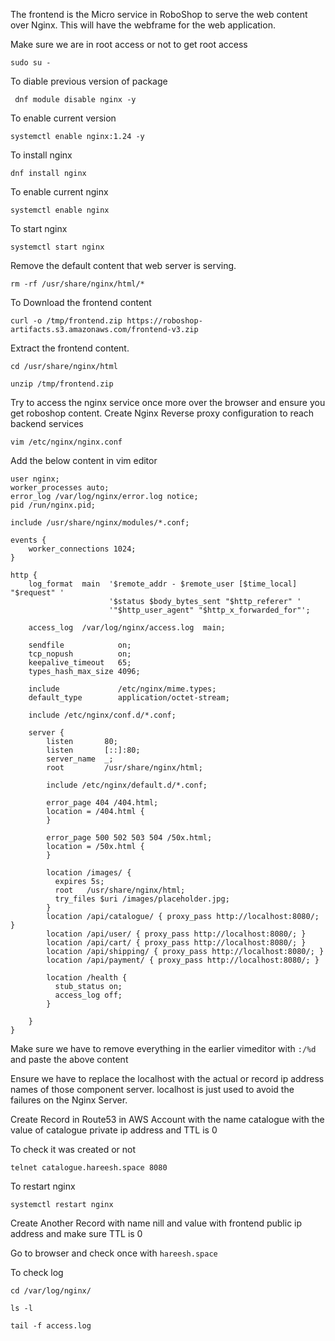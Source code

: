 The frontend is the Micro service in RoboShop to serve the web content over Nginx. This will have the webframe for the web application.

Make sure we are in root access or not to get root access
 ```
 sudo su -
 ```

To diable previous version of package
```
 dnf module disable nginx -y
 ```
 To enable current version
 ```
 systemctl enable nginx:1.24 -y
 ```

 To install nginx
 ```
 dnf install nginx
 ```
 
 To enable current nginx
```
systemctl enable nginx
```

 To start nginx
```
systemctl start nginx
```

Remove the default content that web server is serving.
```
rm -rf /usr/share/nginx/html/* 
```

To Download the frontend content
```
curl -o /tmp/frontend.zip https://roboshop-artifacts.s3.amazonaws.com/frontend-v3.zip
```

Extract the frontend content.
```
cd /usr/share/nginx/html
```
``` 
unzip /tmp/frontend.zip
```
Try to access the nginx service once more over the browser and ensure you get roboshop content.
Create Nginx Reverse proxy configuration to reach backend services
```
vim /etc/nginx/nginx.conf
```
Add the below content in vim editor
```
user nginx;
worker_processes auto;
error_log /var/log/nginx/error.log notice;
pid /run/nginx.pid;

include /usr/share/nginx/modules/*.conf;

events {
    worker_connections 1024;
}

http {
    log_format  main  '$remote_addr - $remote_user [$time_local] "$request" '
                      '$status $body_bytes_sent "$http_referer" '
                      '"$http_user_agent" "$http_x_forwarded_for"';

    access_log  /var/log/nginx/access.log  main;

    sendfile            on;
    tcp_nopush          on;
    keepalive_timeout   65;
    types_hash_max_size 4096;

    include             /etc/nginx/mime.types;
    default_type        application/octet-stream;

    include /etc/nginx/conf.d/*.conf;

    server {
        listen       80;
        listen       [::]:80;
        server_name  _;
        root         /usr/share/nginx/html;

        include /etc/nginx/default.d/*.conf;

        error_page 404 /404.html;
        location = /404.html {
        }

        error_page 500 502 503 504 /50x.html;
        location = /50x.html {
        }

        location /images/ {
          expires 5s;
          root   /usr/share/nginx/html;
          try_files $uri /images/placeholder.jpg;
        }
        location /api/catalogue/ { proxy_pass http://localhost:8080/; }
        location /api/user/ { proxy_pass http://localhost:8080/; }
        location /api/cart/ { proxy_pass http://localhost:8080/; }
        location /api/shipping/ { proxy_pass http://localhost:8080/; }
        location /api/payment/ { proxy_pass http://localhost:8080/; }

        location /health {
          stub_status on;
          access_log off;
        }

    }
}
```
Make sure we have to remove everything in the earlier vimeditor with ``` :/%d ``` and paste the above content 

Ensure we have to  replace the localhost  with the actual or record ip address names of those component server. 
 localhost is just used to avoid the failures on the Nginx Server.


 Create Record in Route53 in AWS Account with the name catalogue with the value of catalogue private ip address and TTL is 0 

 To check it was created or not 
 ```
 telnet catalogue.hareesh.space 8080
 ```

 To restart nginx

```
systemctl restart nginx
```

Create Another Record with name nill and value with frontend public ip address and make sure TTL is 0

Go to browser and check once with ``` hareesh.space ```

To check log
```
cd /var/log/nginx/
```

```
ls -l
```

```
tail -f access.log